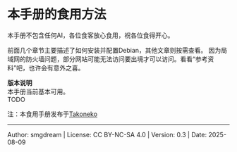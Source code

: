 # 本手册的食用方法

本手册不包含任何AI，各位食客放心食用，祝各位食得开心。  

前面几个章节主要描述了如何安装并配置Debian，其他文章则按需查看。  因为局域网的防火墙问题，部分网站可能无法访问要出境才可以访问。看看“参考资料”吧，也许会有意外之喜。  

**版本说明**  
本手册当前基本可用。  
TODO  

注：本食用手册发布于[Takoneko](https://github.com/smgdream/debian-cookbook)

---
Author: smgdream | License: CC BY-NC-SA 4.0 | Version: 0.3 | Date: 2025-08-09
